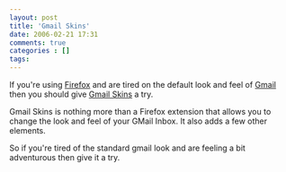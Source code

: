 ```yaml
---
layout: post
title: 'Gmail Skins'
date: 2006-02-21 17:31
comments: true
categories : []
tags:
---
```

If you're using <a href="http://www.mozilla.com/firefox/">Firefox</a> and are tired on the default look and feel of <a href="http://gmail.com">Gmail</a> then you should give <a href="http://gmailskins.mozdev.org/">Gmail Skins</a> a try.

Gmail Skins is nothing more than a Firefox extension that allows you to change the look and feel of your GMail Inbox. It also adds a few other elements.

So if you're tired of the standard gmail look and are feeling a bit adventurous then give it a try.



